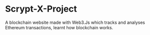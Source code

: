 # Scrypt-X-Project
A blockchain website made with Web3.Js which tracks and analyses Ethereum transactions, learnt how blockchain works.
